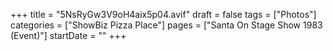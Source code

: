 +++
title = "5NsRyGw3V9oH4aix5p04.avif"
draft = false
tags = ["Photos"]
categories = ["ShowBiz Pizza Place"]
pages = ["Santa On Stage Show 1983 (Event)"]
startDate = ""
+++
